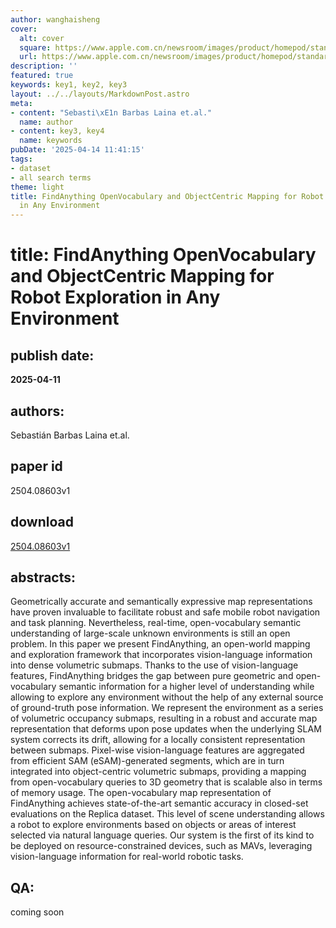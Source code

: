```yaml
---
author: wanghaisheng
cover:
  alt: cover
  square: https://www.apple.com.cn/newsroom/images/product/homepod/standard/Apple-HomePod-hero-230118_big.jpg.large_2x.jpg
  url: https://www.apple.com.cn/newsroom/images/product/homepod/standard/Apple-HomePod-hero-230118_big.jpg.large_2x.jpg
description: ''
featured: true
keywords: key1, key2, key3
layout: ../../layouts/MarkdownPost.astro
meta:
- content: "Sebasti\xE1n Barbas Laina et.al."
  name: author
- content: key3, key4
  name: keywords
pubDate: '2025-04-14 11:41:15'
tags:
- dataset
- all search terms
theme: light
title: FindAnything OpenVocabulary and ObjectCentric Mapping for Robot Exploration
  in Any Environment
---
```


# title: FindAnything OpenVocabulary and ObjectCentric Mapping for Robot Exploration in Any Environment 
## publish date: 
**2025-04-11** 
## authors: 
  Sebastián Barbas Laina et.al. 
## paper id
2504.08603v1
## download
[2504.08603v1](http://arxiv.org/abs/2504.08603v1)
## abstracts:
Geometrically accurate and semantically expressive map representations have proven invaluable to facilitate robust and safe mobile robot navigation and task planning. Nevertheless, real-time, open-vocabulary semantic understanding of large-scale unknown environments is still an open problem. In this paper we present FindAnything, an open-world mapping and exploration framework that incorporates vision-language information into dense volumetric submaps. Thanks to the use of vision-language features, FindAnything bridges the gap between pure geometric and open-vocabulary semantic information for a higher level of understanding while allowing to explore any environment without the help of any external source of ground-truth pose information. We represent the environment as a series of volumetric occupancy submaps, resulting in a robust and accurate map representation that deforms upon pose updates when the underlying SLAM system corrects its drift, allowing for a locally consistent representation between submaps. Pixel-wise vision-language features are aggregated from efficient SAM (eSAM)-generated segments, which are in turn integrated into object-centric volumetric submaps, providing a mapping from open-vocabulary queries to 3D geometry that is scalable also in terms of memory usage. The open-vocabulary map representation of FindAnything achieves state-of-the-art semantic accuracy in closed-set evaluations on the Replica dataset. This level of scene understanding allows a robot to explore environments based on objects or areas of interest selected via natural language queries. Our system is the first of its kind to be deployed on resource-constrained devices, such as MAVs, leveraging vision-language information for real-world robotic tasks.
## QA:
coming soon

